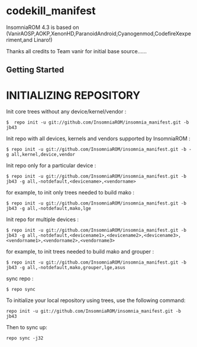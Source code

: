 codekill_manifest
=================

InsomniaROM 4.3 is based on (VanirAOSP,AOKP,XenonHD,ParanoidAndroid,Cyanogenmod,CodefireXexperiment,and Linaro!)


Thanks all credits to Team vanir for initial base source......

Getting Started
---------------

INITIALIZING REPOSITORY
=======================

Init core trees without any device/kernel/vendor :

    $  repo init -u git://github.com/InsomniaROM/insomnia_manifest.git -b jb43

Init repo with all devices, kernels and vendors supported by InsomniaROM :

    $ repo init -u git://github.com/InsomniaROM/insomnia_manifest.git -b -g all,kernel,device,vendor

Init repo only for a particular device :

    $ repo init -u git://github.com/InsomniaROM/insomnia_manifest.git -b jb43 -g all,-notdefault,<devicename>,<vendorname>

for example, to init only trees needed to build mako :

    $ repo init -u git://github.com/InsomniaROM/insomnia_manifest.git -b jb43 -g all,-notdefault,mako,lge

Init repo for multiple devices :

    $ repo init -u git://github.com/InsomniaROM/insomnia_manifest.git -b jb43 -g all,-notdefault,<devicename1>,<devicename2>,<devicename3>,<vendorname1>,<vendorname2>,<vendorname3>

for example, to init trees needed to build mako and grouper :

    $ repo init -u git://github.com/InsomniaROM/insomnia_manifest.git -b jb43 -g all,-notdefault,mako,grouper,lge,asus


sync repo :

    $ repo sync


















To initialize your local repository using trees, use the following command:

    repo init -u git://github.com/InsomniaROM/insomnia_manifest.git -b jb43

Then to sync up:

    repo sync -j32
    
    

